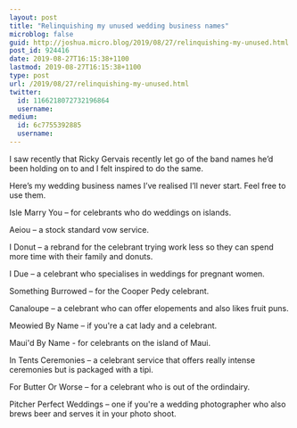 ```yaml
---
layout: post
title: "Relinquishing my unused wedding business names"
microblog: false
guid: http://joshua.micro.blog/2019/08/27/relinquishing-my-unused.html
post_id: 924416
date: 2019-08-27T16:15:38+1100
lastmod: 2019-08-27T16:15:38+1100
type: post
url: /2019/08/27/relinquishing-my-unused.html
twitter:
  id: 1166218072732196864
  username: 
medium:
  id: 6c7755392885
  username: 
---
```

I saw recently that Ricky Gervais recently let go of the band names he’d been holding on to and I felt inspired to do the same.

Here’s my wedding business names I’ve realised I’ll never start. Feel free to use them.

Isle Marry You – for celebrants who do weddings on islands.

Aeiou – a stock standard vow service.

I Donut – a rebrand for the celebrant trying work less so they can spend more time with their family and donuts.

I Due – a celebrant who specialises in weddings for pregnant women.

Something Burrowed – for the Cooper Pedy celebrant.

Canaloupe – a celebrant who can offer elopements and also likes fruit puns.

Meowied By Name – if you're a cat lady and a celebrant.

Maui'd By Name - for celebrants on the island of Maui.

In Tents Ceremonies – a celebrant service that offers really intense ceremonies but is packaged with a tipi.

For Butter Or Worse – for a celebrant who is out of the ordindairy.

Pitcher Perfect Weddings – one if you're a wedding photographer who also brews beer and serves it in your photo shoot.
